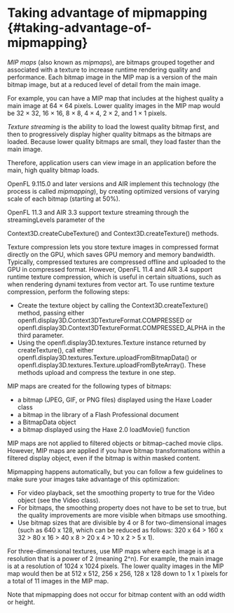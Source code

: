 # Taking advantage of mipmapping {#taking-advantage-of-mipmapping}

_MIP maps_ (also known as _mipmaps_), are bitmaps grouped together and associated with a texture to increase runtime rendering quality and performance. Each bitmap image in the MIP map is a version of the main bitmap image, but at a reduced level of detail from the main image.

For example, you can have a MIP map that includes at the highest quality a main image at 64 × 64 pixels. Lower quality images in the MIP map would be 32 × 32, 16 × 16, 8 × 8, 4 × 4, 2 × 2, and 1 × 1 pixels.

_Texture streaming_ is the ability to load the lowest quality bitmap first, and then to progressively display higher quality bitmaps as the bitmaps are loaded. Because lower quality bitmaps are small, they load faster than the main image.

Therefore, application users can view image in an application before the main, high quality bitmap loads.

OpenFL 9.115.0 and later versions and AIR implement this technology (the process is called _mipmapping_), by creating optimized versions of varying scale of each bitmap (starting at 50%).

OpenFL 11.3 and AIR 3.3 support texture streaming through the streamingLevels parameter of the

Context3D.createCubeTexture() and Context3D.createTexture() methods.

Texture compression lets you store texture images in compressed format directly on the GPU, which saves GPU memory and memory bandwidth. Typically, compressed textures are compressed offline and uploaded to the GPU in compressed format. However, OpenFL 11.4 and AIR 3.4 support runtime texture compression, which is useful in certain situations, such as when rendering dynami textures from vector art. To use runtime texture compression, perform the following steps:

*   Create the texture object by calling the Context3D.createTexture() method, passing either openfl.display3D.Context3DTextureFormat.COMPRESSED or openfl.display3D.Context3DTextureFormat.COMPRESSED_ALPHA in the third parameter.
*   Using the openfl.display3D.textures.Texture instance returned by createTexture(), call either openfl.display3D.textures.Texture.uploadFromBitmapData() or openfl.display3D.textures.Texture.uploadFromByteArray(). These methods upload and compress the texture in one step.

MIP maps are created for the following types of bitmaps:

*   a bitmap (JPEG, GIF, or PNG files) displayed using the Haxe Loader class
*   a bitmap in the library of a Flash Professional document
*   a BitmapData object
*   a bitmap displayed using the Haxe 2.0 loadMovie() function

MIP maps are not applied to filtered objects or bitmap-cached movie clips. However, MIP maps are applied if you have bitmap transformations within a filtered display object, even if the bitmap is within masked content.

Mipmapping happens automatically, but you can follow a few guidelines to make sure your images take advantage of this optimization:

*   For video playback, set the smoothing property to true for the Video object (see the Video class).
*   For bitmaps, the smoothing property does not have to be set to true, but the quality improvements are more visible when bitmaps use smoothing.
*   Use bitmap sizes that are divisible by 4 or 8 for two-dimensional images (such as 640 x 128, which can be reduced as follows: 320 x 64 &gt; 160 x 32 &gt; 80 x 16 &gt; 40 x 8 &gt; 20 x 4 &gt; 10 x 2 &gt; 5 x 1).

For three-dimensional textures, use MIP maps where each image is at a resolution that is a power of 2 (meaning 2^n). For example, the main image is at a resolution of 1024 x 1024 pixels. The lower quality images in the MIP map would then be at 512 x 512, 256 x 256, 128 x 128 down to 1 x 1 pixels for a total of 11 images in the MIP map.

Note that mipmapping does not occur for bitmap content with an odd width or height.